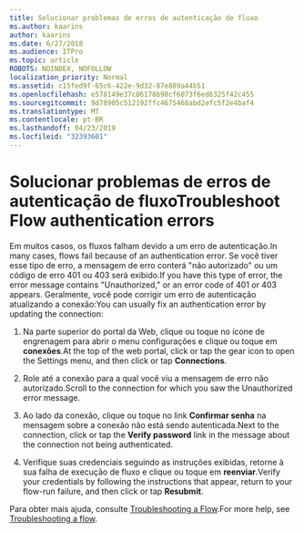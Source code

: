 ```yaml
---
title: Solucionar problemas de erros de autenticação de fluxo
ms.author: kaarins
author: kaarins
ms.date: 6/27/2018
ms.audience: ITPro
ms.topic: article
ROBOTS: NOINDEX, NOFOLLOW
localization_priority: Normal
ms.assetid: c15fed9f-65c6-422e-9d32-87e889a44b51
ms.openlocfilehash: e578149e37c86178b98cf6073f6ed6325f42c455
ms.sourcegitcommit: 9d78905c512192ffc4675468abd2efc5f2e4baf4
ms.translationtype: MT
ms.contentlocale: pt-BR
ms.lasthandoff: 04/23/2019
ms.locfileid: "32393601"
---
```

# <a name="troubleshoot-flow-authentication-errors"></a><span data-ttu-id="0813f-102">Solucionar problemas de erros de autenticação de fluxo</span><span class="sxs-lookup"><span data-stu-id="0813f-102">Troubleshoot Flow authentication errors</span></span>

<span data-ttu-id="0813f-103">Em muitos casos, os fluxos falham devido a um erro de autenticação.</span><span class="sxs-lookup"><span data-stu-id="0813f-103">In many cases, flows fail because of an authentication error.</span></span> <span data-ttu-id="0813f-104">Se você tiver esse tipo de erro, a mensagem de erro conterá "não autorizado" ou um código de erro 401 ou 403 será exibido.</span><span class="sxs-lookup"><span data-stu-id="0813f-104">If you have this type of error, the error message contains "Unauthorized," or an error code of 401 or 403 appears.</span></span> <span data-ttu-id="0813f-105">Geralmente, você pode corrigir um erro de autenticação atualizando a conexão:</span><span class="sxs-lookup"><span data-stu-id="0813f-105">You can usually fix an authentication error by updating the connection:</span></span>
  
1. <span data-ttu-id="0813f-106">Na parte superior do portal da Web, clique ou toque no ícone de engrenagem para abrir o menu configurações e clique ou toque em **conexões**.</span><span class="sxs-lookup"><span data-stu-id="0813f-106">At the top of the web portal, click or tap the gear icon to open the Settings menu, and then click or tap **Connections**.</span></span>
    
2. <span data-ttu-id="0813f-107">Role até a conexão para a qual você viu a mensagem de erro não autorizado.</span><span class="sxs-lookup"><span data-stu-id="0813f-107">Scroll to the connection for which you saw the Unauthorized error message.</span></span>
    
3. <span data-ttu-id="0813f-108">Ao lado da conexão, clique ou toque no link **Confirmar senha** na mensagem sobre a conexão não está sendo autenticada.</span><span class="sxs-lookup"><span data-stu-id="0813f-108">Next to the connection, click or tap the **Verify password** link in the message about the connection not being authenticated.</span></span> 
    
4. <span data-ttu-id="0813f-109">Verifique suas credenciais seguindo as instruções exibidas, retorne à sua falha de execução de fluxo e clique ou toque em **reenviar**.</span><span class="sxs-lookup"><span data-stu-id="0813f-109">Verify your credentials by following the instructions that appear, return to your flow-run failure, and then click or tap **Resubmit**.</span></span>
    
<span data-ttu-id="0813f-110">Para obter mais ajuda, consulte [Troubleshooting a Flow](https://go.microsoft.com/fwlink/?linkid=872110).</span><span class="sxs-lookup"><span data-stu-id="0813f-110">For more help, see [Troubleshooting a flow](https://go.microsoft.com/fwlink/?linkid=872110).</span></span>
  

